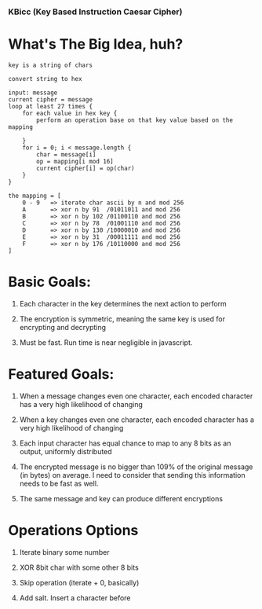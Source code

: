 ### KBicc (Key Based Instruction Caesar Cipher)

# What's The Big Idea, huh?

```
key is a string of chars

convert string to hex

input: message
current cipher = message
loop at least 27 times {
	for each value in hex key {
		perform an operation base on that key value based on the mapping

	}
	for i = 0; i < message.length {
		char = message[i]
		op = mapping[i mod 16]
		current cipher[i] = op(char)
	}
}

the mapping = [
	0 - 9	=> iterate char ascii by n and mod 256
	A		=> xor n by 91	/01011011 and mod 256
	B		=> xor n by 102	/01100110 and mod 256
	C		=> xor n by 78	/01001110 and mod 256
	D		=> xor n by 130	/10000010 and mod 256
	E		=> xor n by 31	/00011111 and mod 256
	F		=> xor n by 176	/10110000 and mod 256
]

```

# Basic Goals:

1. Each character in the key determines the next action to perform

2. The encryption is symmetric, meaning the same key is used for encrypting and decrypting

3. Must be fast. Run time is near negligible in javascript.

# Featured Goals:

1. When a message changes even one character, each encoded character has a very high likelihood of changing

2. When a key changes even one character, each encoded character has a very high likelihood of changing

3. Each input character has equal chance to map to any 8 bits as an output, uniformly distributed

4. The encrypted message is no bigger than 109% of the original message (in bytes) on average. I need to consider that sending this information needs to be fast as well.

5. The same message and key can produce different encryptions

# Operations Options

1. Iterate binary some number

2. XOR 8bit char with some other 8 bits

3. Skip operation (iterate + 0, basically)

4. Add salt. Insert a character before
